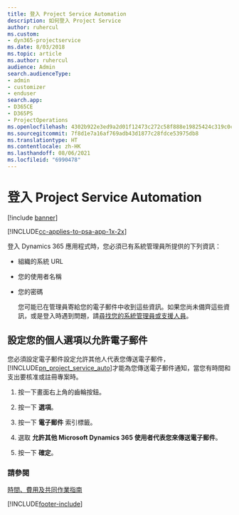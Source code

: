 ```yaml
---
title: 登入 Project Service Automation
description: 如何登入 Project Service
author: ruhercul
ms.custom:
- dyn365-projectservice
ms.date: 8/03/2018
ms.topic: article
ms.author: ruhercul
audience: Admin
search.audienceType:
- admin
- customizer
- enduser
search.app:
- D365CE
- D365PS
- ProjectOperations
ms.openlocfilehash: 4302b922e3ed9a2d01f12473c272c58f888e19825424c319c0c49b80e79a8bea
ms.sourcegitcommit: 7f8d1e7a16af769adb43d1877c28fdce53975db8
ms.translationtype: HT
ms.contentlocale: zh-HK
ms.lasthandoff: 08/06/2021
ms.locfileid: "6990478"
---
```

# <a name="sign-in-to-project-service-automation"></a>登入 Project Service Automation

[!include [banner](../includes/psa-now-project-operations.md)]

[!INCLUDE[cc-applies-to-psa-app-1x-2x](../includes/cc-applies-to-psa-app-1x-2x.md)]

登入 Dynamics 365 應用程式時，您必須已有系統管理員所提供的下列資訊：  
  
- 組織的系統 URL  
  
- 您的使用者名稱  
  
- 您的密碼  
  
  您可能已在管理員寄給您的電子郵件中收到這些資訊。如果您尚未備齊這些資訊，或是登入時遇到問題，請[尋找您的系統管理員或支援人員](/dynamics365/customerengagement/on-premises/basics/find-administrator-support)。  
  
## <a name="set-your-personal-options-to-allow-email"></a>設定您的個人選項以允許電子郵件  
 您必須設定電子郵件設定允許其他人代表您傳送電子郵件，[!INCLUDE[pn_project_service_auto](../includes/pn-project-service-auto.md)]才能為您傳送電子郵件通知，當您有時間和支出要核准或註冊專案時。  
  
1.  按一下畫面右上角的齒輪按鈕。  
  
2.  按一下 **選項**。  
  
3.  按一下 **電子郵件** 索引標籤。  
  
4.  選取 **允許其他 Microsoft Dynamics 365 使用者代表您來傳送電子郵件**。  
  
5.  按一下 **確定**。  
  
### <a name="see-also"></a>請參閱  
 [時間、費用及共同作業指南](../psa/time-expense-collaboration-guide.md)


[!INCLUDE[footer-include](../includes/footer-banner.md)]